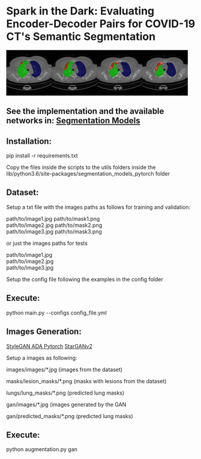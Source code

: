 <h1>Spark in the Dark: Evaluating Encoder-Decoder Pairs for COVID-19 CT's Semantic Segmentation</h1>

<div style="display:flex;">
    <img src='images/img1.jpg' style="width:24%;">
    <img src='images/img2.jpg' style="width:24%;">
    <img src='images/img3.jpg' style="width:24%;">
    <img src='images/img4.jpg' style="width:24%;">
</div>

<h2>See the implementation and the available networks in: <a href="https://github.com/qubvel/segmentation_models.pytorch" target="_blank">Segmentation Models</a></h2>

<h2>Installation:</h2>

<p>pip install -r requirements.txt</p>

<p>Copy the files inside the scripts to the utils folders inside the lib/python3.6/site-packages/segmentation_models_pytorch folder</p>

<h2>Dataset:</h2>

<p>Setup a txt file with the images paths as follows for training and validation:</p>

<p>path/to/image1.jpg path/to/mask1.png <br>
path/to/image2.jpg path/to/mask2.png <br>
path/to/image3.jpg path/to/mask3.png</p>

<p>or just the images paths for tests</p>
<p>path/to/image1.jpg<br>
path/to/image2.jpg<br>
path/to/image3.jpg</p>

<p>Setup the config file following the examples in the config folder</p>

<h2>Execute:</h2>
<p>python main.py --configs config_file.yml</p>

<h2>Images Generation:</h2>

<a href="https://github.com/NVlabs/stylegan2-ada-pytorch">StyleGAN ADA Pytorch</a>
<a href="https://github.com/clovaai/stargan-v2">StarGANv2</a>

<p>Setup a images as following:</p>
<p>images/images/*.jpg (images from the dataset)</p>
<p>masks/lesion_masks/*.png (masks with lesions from the dataset)</p>
<p>lungs/lung_masks/*.png (predicted lung masks)</p>
<p>gan/images/*.jpg (images generated by the GAN</p>
<p>gan/predicted_masks/*.png (predicted lung masks)</p>

<h2>Execute:</h2>
<p>python augmentation.py gan</p>

